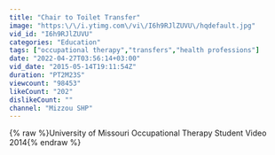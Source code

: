 ```yaml
---
title: "Chair to Toilet Transfer"
image: "https:\/\/i.ytimg.com\/vi\/I6h9RJlZUVU\/hqdefault.jpg"
vid_id: "I6h9RJlZUVU"
categories: "Education"
tags: ["occupational therapy","transfers","health professions"]
date: "2022-04-27T03:56:14+03:00"
vid_date: "2015-05-14T19:11:54Z"
duration: "PT2M23S"
viewcount: "98453"
likeCount: "202"
dislikeCount: ""
channel: "Mizzou SHP"
---
```

{% raw %}University of Missouri Occupational Therapy Student Video 2014{% endraw %}
